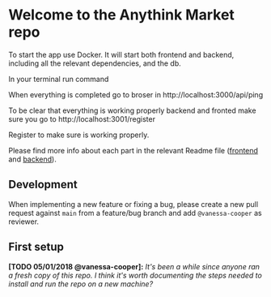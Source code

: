 # Welcome to the Anythink Market repo

To start the app use Docker. It will start both frontend and backend, including all the relevant dependencies, and the db.

In your terminal run command <docket-compose up>

When everything is completed go to broser in http://localhost:3000/api/ping

To be clear that everything is working properly backend and fronted make sure you go to http://localhost:3001/register

Register to make sure is working properly.


Please find more info about each part in the relevant Readme file ([frontend](frontend/readme.md) and [backend](backend/README.md)).

## Development

When implementing a new feature or fixing a bug, please create a new pull request against `main` from a feature/bug branch and add `@vanessa-cooper` as reviewer.

## First setup

**[TODO 05/01/2018 @vanessa-cooper]:** _It's been a while since anyone ran a fresh copy of this repo. I think it's worth documenting the steps needed to install and run the repo on a new machine?_
